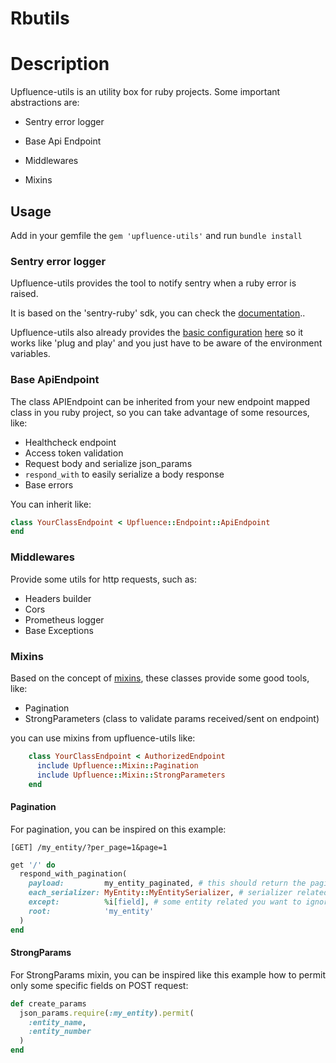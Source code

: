 # Rbutils

# Description

Upfluence-utils is an utility box for ruby ​​projects. Some important abstractions are:

- Sentry error logger

- Base Api Endpoint

- Middlewares

- Mixins

## Usage

Add in your gemfile the `gem 'upfluence-utils'` and run `bundle install`

### Sentry error logger

Upfluence-utils provides the tool to notify sentry when a ruby error is raised.

It is based on the 'sentry-ruby' sdk, you can check the [documentation](https://docs.sentry.io/platforms/ruby/)..

Upfluence-utils also already provides the [basic configuration](https://docs.sentry.io/platforms/ruby/configuration/options/?original_referrer=https%3A%2F%2Fwww.google.com%2F) [here](https://github.com/upfluence/rbutils/blob/fd9bb88960f7dbe04dc43180489207d2739cb0ff/lib/upfluence/error_logger/sentry.rb#L17) so it works like 'plug and play' and you just have to be aware of the environment variables.

### Base ApiEndpoint

The class APIEndpoint can be inherited from your new endpoint mapped class in you ruby project, so you can take advantage of some resources, like:

- Healthcheck endpoint
- Access token validation
- Request body and serialize json_params
- `respond_with` to easily serialize a body response
- Base errors

You can inherit like:
```ruby
class YourClassEndpoint < Upfluence::Endpoint::ApiEndpoint
end
```

### Middlewares

Provide some utils for http requests, such as:

- Headers builder
- Cors
- Prometheus logger
- Base Exceptions

### Mixins

Based on the concept of [mixins](https://en.wikipedia.org/wiki/Mixin#:~:text=at%20the%20time.-,Definition,mixed%20in%20with%20other%20classes.), these classes provide some good tools, like:

- Pagination
- StrongParameters (class to validate params received/sent on endpoint)

you can use mixins from upfluence-utils like:

```ruby
    class YourClassEndpoint < AuthorizedEndpoint
      include Upfluence::Mixin::Pagination
      include Upfluence::Mixin::StrongParameters
    end
```

#### Pagination

For pagination, you can be inspired on this example:

```http
[GET] /my_entity/?per_page=1&page=1
```

```ruby
get '/' do
  respond_with_pagination(
    payload:         my_entity_paginated, # this should return the paginated model, you can use active record methods to do that
    each_serializer: MyEntity::MyEntitySerializer, # serializer related to the model
    except:          %i[field], # some entity related you want to ignore on serialization
    root:            'my_entity'
  )
end
```

#### StrongParams

For StrongParams mixin, you can be inspired like this example how to permit only some specific fields on POST request:

```ruby
def create_params
  json_params.require(:my_entity).permit(
    :entity_name,
    :entity_number
  )
end
```
